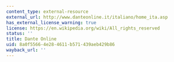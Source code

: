 ```yaml
---
content_type: external-resource
external_url: http://www.danteonline.it/italiano/home_ita.asp
has_external_license_warning: true
license: https://en.wikipedia.org/wiki/All_rights_reserved
status: ''
title: Dante Online
uid: 8a0f5566-4e28-4611-b571-439aeb429b86
wayback_url: ''
---
```

